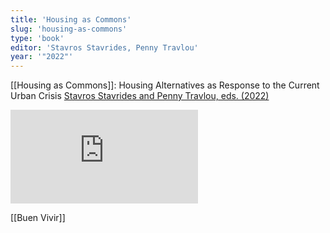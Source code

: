 ```yaml
---
title: 'Housing as Commons'
slug: 'housing-as-commons'
type: 'book'
editor: 'Stavros Stavrides, Penny Travlou'
year: '"2022"'
---
```


[[Housing as Commons]]: Housing Alternatives as Response to the Current Urban Crisis [Stavros Stavrides and Penny Travlou, eds. (2022)](https://doi.org/10.5040/9781350234543)

![](https://static.meri.garden/3f7e73a37952a596ad686496ac89750c.pdf)

[[Buen Vivir]]